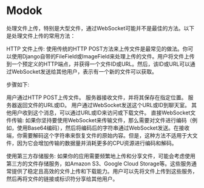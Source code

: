 # Modok

处理文件上传，特别是大型文件，通过WebSocket可能并不是最佳的方法。以下是处理文件上传的常用方法：

HTTP 文件上传:
使用传统的HTTP POST方法来上传文件是最常见的做法。你可以使用Django自带的FileField或ImageField来处理上传的文件。用户将文件上传到一个预定义的HTTP端点，并获得一个文件ID或URL。然后，该ID或URL可以通过WebSocket发送给其他用户，表示有一个新的文件可以获取。

步骤如下:

用户通过HTTP POST上传文件。
服务器接收文件，并将其保存在指定位置。
服务器返回文件的URL或ID。
用户通过WebSocket发送这个URL或ID到聊天室。
其他用户收到这个消息，可以通过URL或ID来访问或下载文件。
直接WebSocket文件传输:
如果你坚持要使用WebSocket来传输文件，那么需要对文件进行编码（例如，使用Base64编码），然后将编码后的字符串通过WebSocket发送。在接收端，你需要解码这个字符串来恢复文件的原始内容。但是，这种方法不适用于大文件，因为它会增加传输的数据量并消耗更多的CPU资源进行编码和解码。

使用第三方存储服务:
如果你的应用需要频繁地上传和分享文件，可能会考虑使用第三方的文件存储服务，如Amazon S3、Google Cloud Storage等。这些服务通常提供了稳定且高效的文件上传和下载能力。用户可以先将文件上传到这些服务，然后再将文件的链接或标识符分享给其他用户。
